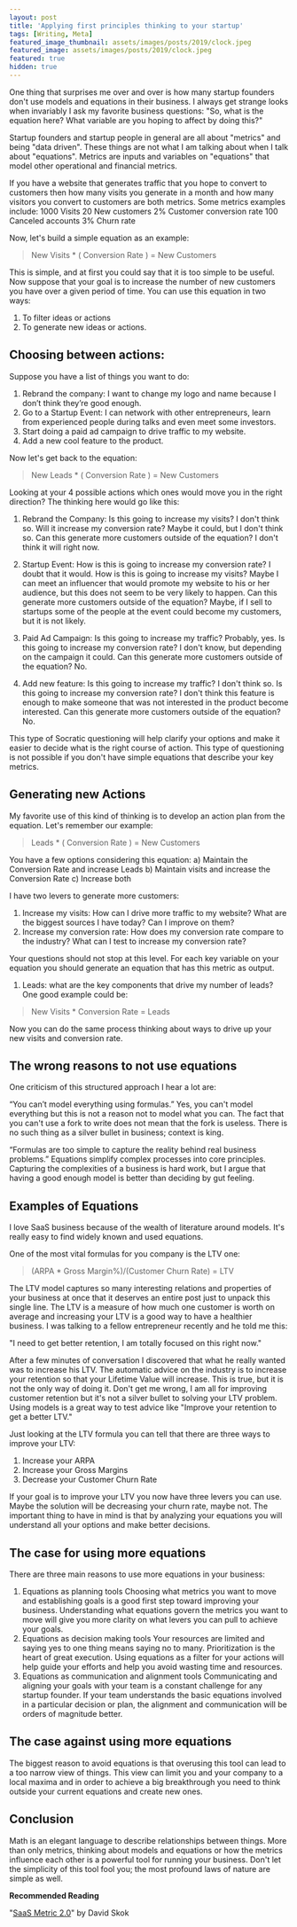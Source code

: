 ```yaml
---
layout: post
title: 'Applying first principles thinking to your startup'
tags: [Writing, Meta]
featured_image_thumbnail: assets/images/posts/2019/clock.jpeg
featured_image: assets/images/posts/2019/clock.jpeg
featured: true
hidden: true
---
```

One thing that surprises me over and over is how many startup founders don't use models and equations in their business. I always get strange looks when invariably I ask my favorite business questions: "So, what is the equation here? What variable are you hoping to affect by doing this?"

Startup founders and startup people in general are all about "metrics" and being "data driven". These things are not what I am talking about when I talk about "equations". Metrics are inputs and variables on "equations" that model other operational and financial metrics. 

<!--more-->

If you have a website that generates traffic that you hope to convert to customers then how many visits you generate in a month and how many visitors you convert to customers are both metrics. Some metrics examples include:
1000 Visits
20 New customers
2% Customer conversion rate
100 Canceled accounts
3% Churn rate

Now, let's build a simple equation as an example:

>New Visits * ( Conversion Rate ) = New Customers 

This is simple, and at first you could say that it is too simple to be useful. Now suppose that your goal is to increase the number of new customers you have over a given period of time. You can use this equation in two ways:
1) To filter ideas or actions 
2) To generate new ideas or actions.

## Choosing between actions:

Suppose you have a list of things you want to do:
1) Rebrand the company: I want to change my logo and name because I don’t think they’re good enough.  
2) Go to a Startup Event: I can network with other entrepreneurs, learn from experienced people during talks and even meet some investors.
3) Start doing a paid ad campaign to drive traffic to my website. 
4) Add a new cool feature to the product. 

Now let's get back to the equation:

>New Leads * ( Conversion Rate ) = New Customers

Looking at your 4 possible actions which ones would move you in the right direction? The thinking here would go like this:

1) Rebrand the Company: Is this going to increase my visits? I don't think so. Will it increase my conversion rate? Maybe it could, but I don't think so. Can this generate more customers outside of the equation? I don't think it will right now. 

2) Startup Event: How is this is going to increase my conversion rate? I doubt that it would. How is this is going to increase my visits? Maybe I can meet an influencer that would promote my website to his or her audience, but this does not seem to be very likely to happen. Can this generate more customers outside of the equation? Maybe, if I sell to startups some of the people at the event could become my customers, but it is not likely. 

3) Paid Ad Campaign: Is this going to increase my traffic? Probably, yes. Is this going to increase my conversion rate? I don't know, but depending on the campaign it could. Can this generate more customers outside of the equation? No.

4) Add new feature: Is this going to increase my traffic? I don't think so. Is this going to increase my conversion rate? I don't think this feature is enough to make someone that was not interested in the product become interested. Can this generate more customers outside of the equation? No.

This type of Socratic questioning will help clarify your options and make it easier to decide what is the right course of action. This type of questioning is not possible if you don't have simple equations that describe your key metrics. 

## Generating new Actions

My favorite use of this kind of thinking is to develop an action plan from the equation. Let's remember our example:

>Leads * ( Conversion Rate ) = New Customers

You have a few options considering this equation:
a) Maintain the Conversion Rate and increase Leads 
b) Maintain visits and increase the Conversion Rate 
c) Increase both 

I have two levers to generate more customers:
1) Increase my visits: How can I drive more traffic to my website? What are the biggest sources I have today? Can I improve on them? 
2) Increase my conversion rate: How does my conversion rate compare to the industry? What can I test to increase my conversion rate? 

Your questions should not stop at this level. For each key variable on your equation you should generate an equation that has this metric as output.

1) Leads: what are the key components that drive my number of leads? One good example could be:

>New Visits * Conversion Rate = Leads

Now you can do the same process thinking about ways to drive up your new visits and conversion rate.

## The wrong reasons to not use equations

One criticism of this structured approach I hear a lot are:

“You can’t model everything using formulas.”
Yes, you can't model everything but this is not a reason not to model what you can. The fact that you can't use a fork to write does not mean that the fork is useless. There is no such thing as a silver bullet in business; context is king. 

“Formulas are too simple to capture the reality behind real business problems.”
Equations simplify complex processes into core principles. Capturing the complexities of a business is hard work, but I argue that having a good enough model is better than deciding by gut feeling. 

## Examples of Equations

I love SaaS business because of the wealth of literature around models. It's really easy to find widely known and used equations. 

One of the most vital formulas for you company is the LTV one:

>(ARPA * Gross Margin%)/(Customer Churn Rate) = LTV 

The LTV model captures so many interesting relations and properties of your business at once that it deserves an entire post just to unpack this single line. The LTV is a measure of how much one customer is worth on average and increasing your LTV is a good way to have a healthier business. I was talking to a fellow entrepreneur recently and he told me this:

"I need to get better retention, I am totally focused on this right now."

After a few minutes of conversation I discovered that what he really wanted was to increase his LTV. The automatic advice on the industry is to increase your retention so that your Lifetime Value will increase. This is true, but it is not the only way of doing it. Don't get me wrong, I am all for improving customer retention but it's not a silver bullet to solving your LTV problem. Using models is a great way to test advice like "Improve your retention to get a better LTV."

Just looking at the LTV formula you can tell that there are three ways to improve your LTV:

1. Increase your ARPA
2. Increase your Gross Margins 
3. Decrease your Customer Churn Rate 

If your goal is to improve your LTV you now have three levers you can use. Maybe the solution will be decreasing your churn rate, maybe not. The important thing to have in mind is that by analyzing your equations you will understand all your options and make better decisions. 

## The case for using more equations

There are three main reasons to use more equations in your business:
1) Equations as planning tools
Choosing what metrics you want to move and establishing goals is a good first step toward improving your business. Understanding what equations govern the metrics you want to move will give you more clarity on what levers you can pull to achieve your goals. 
2) Equations as decision making tools
Your resources are limited and saying yes to one thing means saying no to many. Prioritization is the heart of great execution. Using equations as a filter for your actions will help guide your efforts and help you avoid wasting time and resources. 
3) Equations as communication and alignment tools
Communicating and aligning your goals with your team is a constant challenge for any startup founder. If your team understands the basic equations involved in a particular decision or plan, the alignment and communication will be orders of magnitude better. 

## The case against using more equations

The biggest reason to avoid equations is that overusing this tool can lead to a too narrow view of things. This view can limit you and your company to a local maxima and in order to achieve a big breakthrough you need to think outside your current equations and create new ones.

## Conclusion

Math is an elegant language to describe relationships between things. More than only metrics, thinking about models and equations or how the metrics influence each other is a powerful tool for running your business. Don't let the simplicity of this tool fool you; the most profound laws of nature are simple as well. 

**Recommended Reading**

"[SaaS Metric 2.0](https://www.forentrepreneurs.com/saas-metrics-2/)" by David Skok
